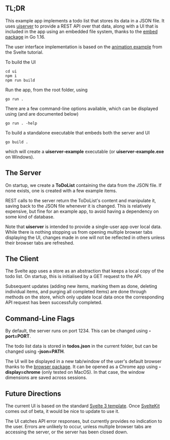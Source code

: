 ## TL;DR
This example app implements a todo list that stores its data in a JSON file.
It uses [uiserver](https://github.com/steatopygous/uiserver) to provide
a REST API over that data, along with a UI that is included in the app
using an embedded file system, thanks to the
[embed package](https://golang.org/pkg/embed/) in Go 1.16.

The user interface implementation is based on the
[animation example](https://svelte.dev/tutorial/animate)
from the Svelte tutorial.

To build the UI
```shell
cd ui
npm i
npm run build
```

Run the app, from the root folder, using
```shell
go run .
```

There are a few command-line options available, which can be displayed using
(and are documented below)
```shell
go run . -help
```

To build a standalone executable that embeds both the server and UI
```shell
go build .
```
which will create a **uiserver-example** executable (or **uiserver-example.exe** on Windows).

## The Server

On startup, we create a **ToDoList** containing the data from the JSON file.
If none exists, one is created with a few example items. 

REST calls to the server return the ToDoList's content and manipulate it,
saving back to the JSON file whenever it is changed.  This is relatively expensive,
but fine for an example app, to avoid having a dependency on some kind of database.

Note that __uiserver__ is intended to provide a single-user app over local data.
While there is nothing stopping us from opening multiple browser tabs displaying
the UI, changes made in one will not be reflected in others unless their browser
tabs are refreshed.

## The Client

The Svelte app uses a store as an abstraction that keeps a local copy of the
todo list.  On startup, this is initialised by a GET request to the API.

Subsequent updates (adding new items, marking them as done, deleting individual items,
and purging all completed items) are done through methods on the store, which
only update local data once the corresponding API request has been successfully
completed.

## Command-Line Flags
By default, the server runs on port 1234.  This can be changed using **-port=PORT**.

The todo list data is stored in **todos.json** in the current folder, but
can be changed using **-json=PATH**.

The UI will be displayed in a new tab/window of the user's default browser thanks
to the [browser package](github.com/pkg/browser). It can be opened as a Chrome app
using **-display=chrome** (only tested on MacOS).  In that case, the window dimensions
are saved across sessions.

## Future Directions

The current UI is based on the standard
[Svelte 3 template](https://github.com/sveltejs/template).
Once [SvelteKit](https://kit.svelte.dev/docs) comes out of beta, it would be
nice to update to use it.

The UI catches API error responses, but currently provides no indication to the
user.  Errors are unlikely to occur, unless multiple browser tabs are accessing
the server, or the server has been closed down.

